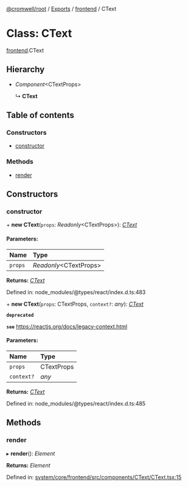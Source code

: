 [@cromwell/root](../README.md) / [Exports](../modules.md) / [frontend](../modules/frontend.md) / CText

# Class: CText

[frontend](../modules/frontend.md).CText

## Hierarchy

* *Component*<CTextProps\>

  ↳ **CText**

## Table of contents

### Constructors

- [constructor](frontend.ctext.md#constructor)

### Methods

- [render](frontend.ctext.md#render)

## Constructors

### constructor

\+ **new CText**(`props`: *Readonly*<CTextProps\>): [*CText*](frontend.ctext.md)

#### Parameters:

Name | Type |
:------ | :------ |
`props` | *Readonly*<CTextProps\> |

**Returns:** [*CText*](frontend.ctext.md)

Defined in: node_modules/@types/react/index.d.ts:483

\+ **new CText**(`props`: CTextProps, `context?`: *any*): [*CText*](frontend.ctext.md)

**`deprecated`** 

**`see`** https://reactjs.org/docs/legacy-context.html

#### Parameters:

Name | Type |
:------ | :------ |
`props` | CTextProps |
`context?` | *any* |

**Returns:** [*CText*](frontend.ctext.md)

Defined in: node_modules/@types/react/index.d.ts:485

## Methods

### render

▸ **render**(): *Element*

**Returns:** *Element*

Defined in: [system/core/frontend/src/components/CText/CText.tsx:15](https://github.com/CromwellCMS/Cromwell/blob/b0001b2/system/core/frontend/src/components/CText/CText.tsx#L15)
